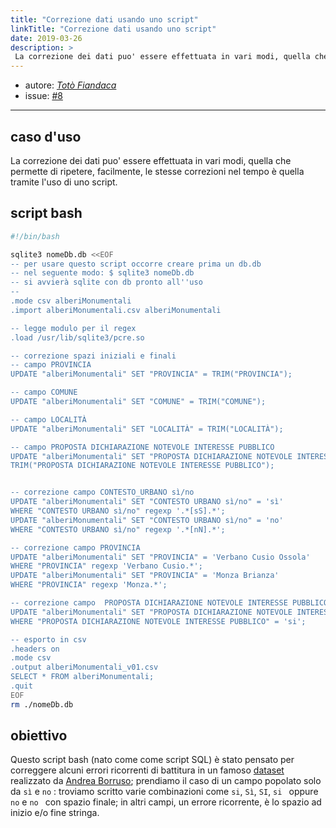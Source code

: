 ```yaml
---
title: "Correzione dati usando uno script"
linkTitle: "Correzione dati usando uno script"
date: 2019-03-26
description: >
 La correzione dei dati puo' essere effettuata in vari modi, quella che permette di ripetere, facilmente, le stesse correzioni nel tempo è quella tramite l'uso di uno script..
---
```


* autore: _[Totò Fiandaca](https://twitter.com/totofiandaca?lang=it)_
* issue: [#8](https://github.com/opendatasicilia/tansignari/issues/8)

---

## caso d'uso

La correzione dei dati puo' essere effettuata in vari modi, quella che permette di ripetere, facilmente, le stesse correzioni nel tempo è quella tramite l'uso di uno script.

## script bash


```bash
#!/bin/bash

sqlite3 nomeDb.db <<EOF
-- per usare questo script occorre creare prima un db.db
-- nel seguente modo: $ sqlite3 nomeDb.db
-- si avvierà sqlite con db pronto all''uso
--
.mode csv alberiMonumentali
.import alberiMonumentali.csv alberiMonumentali

-- legge modulo per il regex
.load /usr/lib/sqlite3/pcre.so

-- correzione spazi iniziali e finali
-- campo PROVINCIA
UPDATE "alberiMonumentali" SET "PROVINCIA" = TRIM("PROVINCIA");

-- campo COMUNE
UPDATE "alberiMonumentali" SET "COMUNE" = TRIM("COMUNE");

-- campo LOCALITÀ
UPDATE "alberiMonumentali" SET "LOCALITÀ" = TRIM("LOCALITÀ");

-- campo PROPOSTA DICHIARAZIONE NOTEVOLE INTERESSE PUBBLICO
UPDATE "alberiMonumentali" SET "PROPOSTA DICHIARAZIONE NOTEVOLE INTERESSE PUBBLICO" = 
TRIM("PROPOSTA DICHIARAZIONE NOTEVOLE INTERESSE PUBBLICO");


-- correzione campo CONTESTO_URBANO sì/no
UPDATE "alberiMonumentali" SET "CONTESTO URBANO sì/no" = 'sì'
WHERE "CONTESTO URBANO sì/no" regexp '.*[sS].*';
UPDATE "alberiMonumentali" SET "CONTESTO URBANO sì/no" = 'no'
WHERE "CONTESTO URBANO sì/no" regexp '.*[nN].*';

-- correzione campo PROVINCIA
UPDATE "alberiMonumentali" SET "PROVINCIA" = 'Verbano Cusio Ossola'
WHERE "PROVINCIA" regexp 'Verbano Cusio.*';
UPDATE "alberiMonumentali" SET "PROVINCIA" = 'Monza Brianza'
WHERE "PROVINCIA" regexp 'Monza.*';

-- correzione campo  PROPOSTA DICHIARAZIONE NOTEVOLE INTERESSE PUBBLICO
UPDATE "alberiMonumentali" SET "PROPOSTA DICHIARAZIONE NOTEVOLE INTERESSE PUBBLICO" = 'sì'
WHERE "PROPOSTA DICHIARAZIONE NOTEVOLE INTERESSE PUBBLICO" = 'si';

-- esporto in csv
.headers on
.mode csv
.output alberiMonumentali_v01.csv
SELECT * FROM alberiMonumentali;
.quit
EOF
rm ./nomeDb.db
```

## obiettivo

Questo script bash (nato come come script SQL) è stato pensato per correggere alcuni errori ricorrenti di battitura in un famoso [dataset](https://medium.com/tantotanto/dove-sono-gli-alberi-monumentali-ditalia-ffd7d0d6d860) realizzato da [Andrea Borruso](https://github.com/aborruso); prendiamo il caso di un campo popolato solo da `sì` e `no` : troviamo scritto varie combinazioni come `si`, `Sì`, `SI`, `si ` oppure `no` e `no ` con spazio finale; in altri campi, un errore ricorrente, è lo spazio ad inizio e/o fine stringa.
